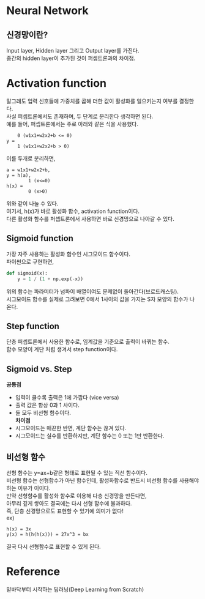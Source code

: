# Neural Network
## 신경망이란?
Input layer, Hidden layer 그리고 Output layer를 가진다.  
중간의 hidden layer이 추가된 것이 퍼셉트론과의 차이점.  

# Activation function
말그래도 입력 신호들에 가중치를 곱해 더한 값이 활성화를 일으키는지 여부를 결정한다.  
사실 퍼셉트론에서도 존재하며, 두 단계로 분리한다 생각하면 된다.  
예를 들어, 퍼셉트론에서는 주로 아래와 같은 식을 사용했다. 
```
	0 (w1x1+w2x2+b <= 0)
y =
	1 (w1x1+w2x2+b > 0)
```
이를 두개로 분리하면, 
```
a = w1x1+w2x2+b,
y = h(a),
		1 (x<=0)
h(x) = 
		0 (x>0)
```
위와 같이 나눌 수 있다.   
여기서, h(x)가 바로 활성화 함수, activation function이다.  
다른 활성화 함수를 퍼셉트론에서 사용하면 바로 신경망으로 나아갈 수 있다. 

## Sigmoid function
가장 자주 사용하는 활성화 함수인 시그모이드 함수이다.  
파이썬으로 구현하면, 
```python
def sigmoid(x):
	y = 1 / (1 + np.exp(-x))
```
위의 함수는 파라미터가 넘파이 배열이여도 문제없이 돌아간다(브로드캐스팅).  
시그모이드 함수를 실제로 그려보면 0에서 1사이의 값을 가지는 S자 모양의 함수가 나온다.  

## Step function 
단층 퍼셉트론에서 사용한 함수로, 임계값을 기준으로 출력이 바뀌는 함수.  
함수 모양이 계단 처럼 생겨서 step function이다. 

## Sigmoid vs. Step
__공통점__
- 입력이 클수록 출력은 1에 가깝다 (vice versa)  
- 출력 값은 항상 0과 1 사이다.  
- 둘 모두 비선형 함수이다.   
__차이점__
- 시그모이드는 매끈한 반면, 계단 함수는 끊겨 있다. 
- 시그모이드는 실수를 반환하지만, 계단 함수는 0 또는 1만 반환한다. 

## 비선형 함수
선형 함수는 y=ax+b같은 형태로 표현될 수 있는 직선 함수이다.  
비선형 함수는 선형함수가 아닌 함수인데, 활성화함수로 반드시 비선형 함수를 사용해야 하는 이유가 이이다.  
만약 선형함수를 활성화 함수로 이용해 다층 신경망을 만든다면,  
아무리 깊게 쌓아도 결국에는 다시 선형 함수에 불과하다.  
즉, 단층 신경망으로도 표현할 수 있기에 의미가 없다!  
ex)
```
h(x) = 3x
y(x) = h(h(h(x))) = 27x^3 = bx
```
결국 다시 선형함수로 표현할 수 있게 된다.  
# Reference
밑바닥부터 시작하는 딥러닝(Deep Learning from Scratch)
